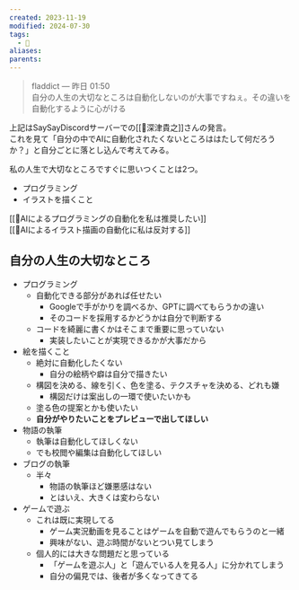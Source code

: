 ```yaml
---
created: 2023-11-19
modified: 2024-07-30
tags:
  - 💬
aliases: 
parents: 
---
```

>fladdict _—_ 昨日 01:50  
>自分の人生の大切なところは自動化しないのが大事ですねぇ。その違いを自動化するように心がける

上記はSaySayDiscordサーバーでの[[👤深津貴之]]さんの発言。  
これを見て「自分の中でAIに自動化されたくないところははたして何だろうか？」と自分ごとに落とし込んで考えてみる。

私の人生で大切なところですぐに思いつくことは2つ。
- プログラミング
- イラストを描くこと

[[💭AIによるプログラミングの自動化を私は推奨したい]]  
[[💭AIによるイラスト描画の自動化に私は反対する]]

## 自分の人生の大切なところ
- プログラミング
	- 自動化できる部分があれば任せたい
		- Googleで手がかりを調べるか、GPTに調べてもらうかの違い
		- そのコードを採用するかどうかは自分で判断する
	- コードを綺麗に書くかはそこまで重要に思っていない
		- 実装したいことが実現できるかが大事だから
- 絵を描くこと
	- 絶対に自動化したくない
		- 自分の絵柄や癖は自分で描きたい
	- 構図を決める、線を引く、色を塗る、テクスチャを決める、どれも嫌
		- 構図だけは案出しの一環で使いたいかも
	- 塗る色の提案とかも使いたい
	- **自分がやりたいことをプレビューで出してほしい**
- 物語の執筆
	- 執筆は自動化してほしくない
	- でも校閲や編集は自動化してほしい
- ブログの執筆
	- 半々
		- 物語の執筆ほど嫌悪感はない
		- とはいえ、大きくは変わらない
- ゲームで遊ぶ
	- これは既に実現してる
		- ゲーム実況動画を見ることはゲームを自動で遊んでもらうのと一緒
		- 興味がない、遊ぶ時間がないとつい見てしまう
	- 個人的には大きな問題だと思っている
		- 「ゲームを遊ぶ人」と「遊んでいる人を見る人」に分かれてしまう
		- 自分の偏見では、後者が多くなってきてる